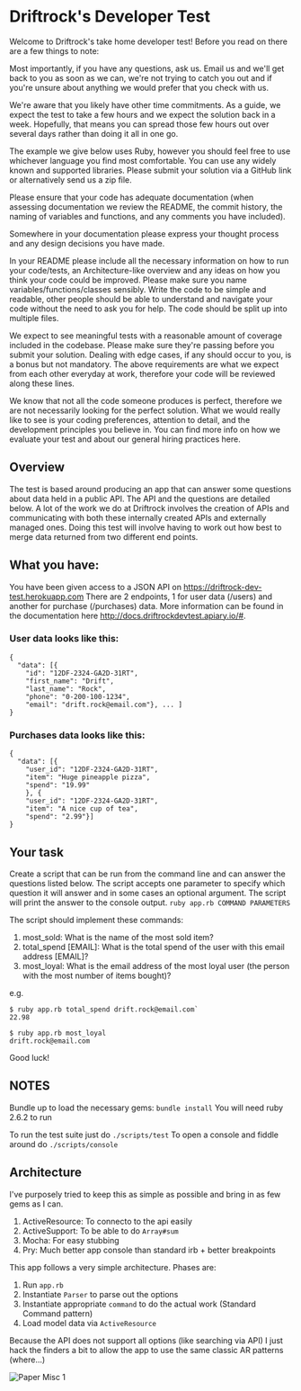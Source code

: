 # Driftrock's Developer Test 
Welcome to Driftrock's take home developer test! Before you read on there are a few things to note: 

Most importantly, if you have any questions, ask us. Email us and we'll get back to you as soon as we can, we're not trying to catch you out and if you're unsure about anything we would prefer that you check with us.

We're aware that you likely have other time commitments. As a guide, we expect the test to take a few hours and we expect the solution back in a week. Hopefully, that means you can spread those few hours out over several days rather than doing it all in one go. 

The example we give below uses Ruby, however you should feel free to use whichever language you find most comfortable. You can use any widely known and supported libraries. Please submit your solution via a GitHub link or alternatively send us a zip file. 

Please ensure that your code has adequate documentation (when assessing documentation we review the README, the commit history, the naming of variables and functions, and any comments you have included). 

Somewhere in your documentation please express your thought process and any design decisions you have made. 

In your README please include all the necessary information on how to run your code/tests, an Architecture-like overview and any ideas on how you think your code could be improved. Please make sure you name variables/functions/classes sensibly. Write the code to be simple and readable, other people should be able to understand and navigate your code without the need to ask you for help. The code should be split up into multiple files. 

We expect to see meaningful tests with a reasonable amount of coverage included in the codebase. Please make sure they're passing before you submit your solution. Dealing with edge cases, if any should occur to you, is a bonus but not mandatory. The above requirements are what we expect from each other everyday at work, therefore your code will be reviewed along these lines. 

We know that not all the code someone produces is perfect, therefore we are not necessarily looking for the perfect solution. What we would really like to see is your coding preferences, attention to detail, and the development principles you believe in. You can find more info on how we evaluate your test and about our general hiring practices here. 

## Overview 
The test is based around producing an app that can answer some questions about data held in a public API. The API and the questions are detailed below. A lot of the work we do at Driftrock involves the creation of APIs and communicating with both these internally created APIs and externally managed ones. Doing this test will involve having to work out how best to merge data returned from two different end points. 
## What you have: 
You have been given access to a JSON API on https://driftrock-dev-test.herokuapp.com There are 2 endpoints, 1 for user data (/users) and another for purchase (/purchases) data. More information can be found in the documentation here http://docs.driftrockdevtest.apiary.io/#. 

### User data looks like this: 
```
{ 
  "data": [{
    "id": "12DF-2324-GA2D-31RT",
    "first_name": "Drift",
    "last_name": "Rock",
    "phone": "0-200-100-1234",
    "email": "drift.rock@email.com"}, ... ] 
} 
```
### Purchases data looks like this: 
```
{ 
  "data": [{
    "user_id": "12DF-2324-GA2D-31RT",
    "item": "Huge pineapple pizza",
    "spend": "19.99"
    }, {
    "user_id": "12DF-2324-GA2D-31RT",
    "item": "A nice cup of tea",
    "spend": "2.99"}]
} 
```

## Your task 
Create a script that can be run from the command line and can answer the questions listed below. The script accepts one parameter to specify which question it will answer and in some cases an optional argument. The script will print the answer to the console output. 
`ruby app.rb COMMAND PARAMETERS`

The script should implement these commands: 
1. most_sold: What is the name of the most sold item?
2. total_spend [EMAIL]: What is the total spend of the user with this email address [EMAIL]?
3. most_loyal: What is the email address of the most loyal user (the person with the most number of items bought)? 

e.g.
```
$ ruby app.rb total_spend drift.rock@email.com`
22.98 

$ ruby app.rb most_loyal
drift.rock@email.com 
```

Good luck! 

## NOTES

Bundle up to load the necessary gems: `bundle install`
You will need ruby 2.6.2 to run

To run the test suite just do `./scripts/test`
To open a console and fiddle around do `./scripts/console`

## Architecture

I've purposely tried to keep this as simple as possible and bring in as few gems as I can.

1. ActiveResource: To connecto to the api easily
2. ActiveSupport: To be able to do `Array#sum`
3. Mocha: For easy stubbing
4. Pry: Much better app console than standard irb + better breakpoints

This app follows a very simple architecture.
Phases are:
1. Run `app.rb`
2. Instantiate `Parser` to parse out the options
3. Instantiate appropriate `command` to do the actual work (Standard Command pattern)
4. Load model data via `ActiveResource`

Because the API does not support all options (like searching via API) I just hack the finders a bit to allow the app to use the same classic AR patterns (where...)

![Paper Misc 1](https://user-images.githubusercontent.com/419903/59505532-f1dc3780-8ea5-11e9-9e2d-924ff54373ac.png)



